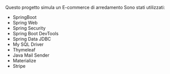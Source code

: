 Questo progetto simula un E-commerce di arredamento
Sono stati utilizzati:
- SpringBoot 
- Spring Web 
- Spring Security
- Spring Boot DevTools  
- Spring Data JDBC
- My SQL Driver 
- Thymeleaf
- Java Mail Sender
- Materialize
- Stripe
